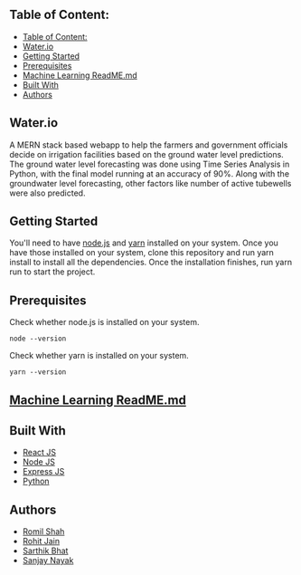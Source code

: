 ## Table of Content:
- [Table of Content:](#table-of-content)
- [Water.io](#waterio)
- [Getting Started](#getting-started)
- [Prerequisites](#prerequisites)
- [Machine Learning ReadME.md](#machine-learning-readmemd)
- [Built With](#built-with)
- [Authors](#authors)

## Water.io

A MERN stack based webapp to help the farmers and government officials decide on irrigation facilities based on the ground water level predictions. The ground water level forecasting was done using Time Series Analysis in Python, with the final model running at an accuracy of 90%. Along with the groundwater level forecasting, other factors like number of active tubewells were also predicted.

## Getting Started

You'll need to have [node.js](https://nodejs.org/en/) and [yarn](https://classic.yarnpkg.com/en/docs/install/) installed on your system. Once you have those installed on your system, clone this repository and run yarn install to install all the dependencies. Once the installation finishes, run yarn run to start the project.

## Prerequisites

Check whether node.js is installed on your system.
```
node --version
```
Check whether yarn is installed on your system.
```
yarn --version
```

## [Machine Learning ReadME.md](ML-Predictions/ReadME.md)

## Built With

* [React JS](https://reactjs.org/)
* [Node JS](https://nodejs.org/en/) 
* [Express JS](https://expressjs.com/) 
* [Python ](https://www.python.org/) 

## Authors

* [Romil Shah](https://github.com/romilshah525/)
* [Rohit Jain](https://github.com/Rohit-Jain-2801)
* [Sarthik Bhat](https://github.com/sarthikbhat)
* [Sanjay Nayak](https://github.com/nayaksanjay99/)
